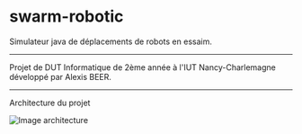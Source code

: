 # swarm-robotic
Simulateur java de déplacements de robots en essaim.

***
Projet de DUT Informatique de 2ème année à l'IUT Nancy-Charlemagne développé par Alexis BEER.

***
Architecture du projet

![Image architecture](image/diagramme.png)
